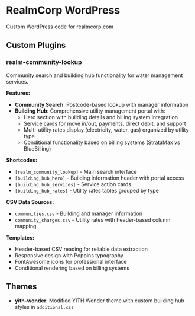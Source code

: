 # RealmCorp WordPress

Custom WordPress code for realmcorp.com

## Custom Plugins

### realm-community-lookup
Community search and building hub functionality for water management services.

**Features:**
- **Community Search**: Postcode-based lookup with manager information
- **Building Hub**: Comprehensive utility management portal with:
  - Hero section with building details and billing system integration
  - Service cards for move in/out, payments, direct debit, and support
  - Multi-utility rates display (electricity, water, gas) organized by utility type
  - Conditional functionality based on billing systems (StrataMax vs BlueBilling)

**Shortcodes:**
- `[realm_community_lookup]` - Main search interface
- `[building_hub_hero]` - Building information header with portal access
- `[building_hub_services]` - Service action cards
- `[building_hub_rates]` - Utility rates tables grouped by type

**CSV Data Sources:**
- `communities.csv` - Building and manager information
- `community_charges.csv` - Utility rates with header-based column mapping

**Templates:**
- Header-based CSV reading for reliable data extraction
- Responsive design with Poppins typography
- FontAwesome icons for professional interface
- Conditional rendering based on billing systems

## Themes

- **yith-wonder**: Modified YITH Wonder theme with custom building hub styles in `additional.css`